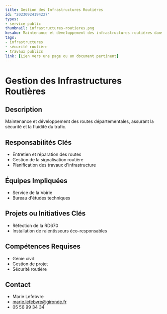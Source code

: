 ```yaml
---
title: Gestion des Infrastructures Routières
id: "20230924194227"
types:
- service public
thumbnail: infrastructures-routieres.png
kesako: Maintenance et développement des infrastructures routières dans la Gironde.
tags:
- infrastructures
- sécurité routière
- travaux publics
link: [Lien vers une page ou un document pertinent]
---
```

# Gestion des Infrastructures Routières

## Description
Maintenance et développement des routes départementales, assurant la sécurité et la fluidité du trafic.

## Responsabilités Clés
- Entretien et réparation des routes
- Gestion de la signalisation routière
- Planification des travaux d'infrastructure

## Équipes Impliquées
- Service de la Voirie
- Bureau d'études techniques

## Projets ou Initiatives Clés
- Réfection de la RD670
- Installation de ralentisseurs éco-responsables

## Compétences Requises
- Génie civil
- Gestion de projet
- Sécurité routière

## Contact
- Marie Lefebvre
- marie.lefebvre@gironde.fr
- 05 56 99 34 34

